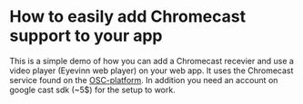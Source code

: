 # How to easily add Chromecast support to your app
This is a simple demo of how you can add a Chromecast recevier and use a video player (Eyevinn web player) on your web app. It uses the Chromecast service found on the [OSC-platform](https://www.osaas.io). In addition you need an account on google cast sdk (~5$) for the setup to work. 
